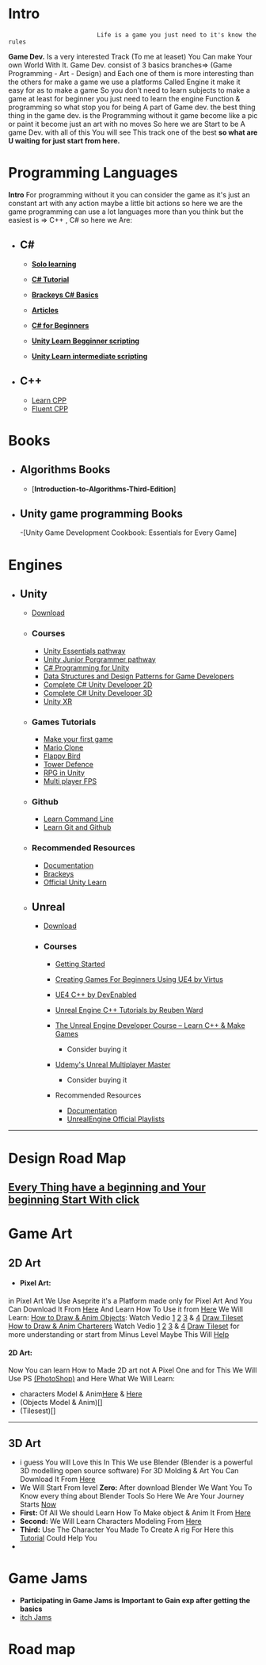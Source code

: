 # **Intro**
                             Life is a game you just need to it's know the rules
  
**Game Dev.** Is a very interested Track (To me at leaset) You Can make Your own World With It. Game Dev. consist of 3 basics 
branches=> (Game Programming - Art - Design) and Each one of them is more interesting than the others for make a game we use 
a platforms Called Engine it make it easy for as to make a game So you don't need to learn subjects to make a game at least
for beginner you just need to learn the engine Function & programming so what stop you for being A part of Game dev. the best 
thing  thing in the game dev. is the Programming without it game become like a pic or paint it become just an art with no moves
So here we are Start to be A game Dev. with all of this You will see This track one of the best
                                     **so what are U waiting for just start from here.**


# Programming Languages
**Intro**
For programming without it you can consider the game as it's just an constant art with any action maybe a little bit actions
so here we are the game programming can use a lot languages more than you think but the easiest is => C++ , C# so here we Are:
 - ## C#
     - [**Solo learning**](https://www.sololearn.com/learn/courses/c-sharp-introduction/lesson/1987937027?p=1)
     - [**C# Tutorial**](https://csharp-video-tutorials.blogspot.com/p/free-c-video-tutorial-for-beginners.html)
     - [**Brackeys C# Basics**](https://www.youtube.com/watch?v=pSiIHe2uZ2w&list=PLPV2KyIb3jR6ZkG8gZwJYSjnXxmfPAl51)
     - [**Articles**](https://www.tutorialspoint.com/csharp/)
        
      - [**C# for Beginners**](https://www.youtube.com/watch?v=gfkTfcpWqAY&list=PLTjRvDozrdlz3_FPXwb6lX_HoGXa09Yef)
      - [**Unity Learn Begginner scripting**](https://learn.unity.com/course/beginner-scripting)
      - [**Unity Learn intermediate scripting**](https://learn.unity.com/project/intermediate-gameplay-scripting)
      
        
 - ## C++ 
     -  [Learn CPP](https://www.learncpp.com)
     -  [Fluent CPP](https://www.fluentcpp.com/dailycpp/)
 # Books
  - ## Algorithms Books
      - [**Introduction-to-Algorithms-Third-Edition**]
       
 - ## Unity game programming Books
      -[Unity Game Development Cookbook: Essentials for Every Game]

# Engines
 -  ## Unity 
     - [Download](https://store.unity.com/download)
     - ### Courses
       - [Unity Essentials pathway](https://learn.unity.com/pathway/unity-essentials)
       - [Unity Junior Porgrammer pathway](https://learn.unity.com/pathway/junior-programmer)
       - [C# Programming for Unity](https://www.coursera.org/specializations/programming-unity-game-development) 
       - [Data Structures and Design Patterns for Game Developers](https://www.coursera.org/learn/data-structures-design-patterns?)
       - [Complete C# Unity Developer 2D](https://www.udemy.com/course/unitycourse/)
       - [Complete C# Unity Developer 3D](https://www.udemy.com/course/unitycourse2/)
       - [Unity XR](https://www.coursera.org/specializations/unity-xr)
     - ### Games Tutorials
       - [Make your first game](http://bit.ly/HTMAVG)
       - [Mario Clone](https://youtube.com/playlist?list=PLiRrp7UEG13Zsh4-Ir54fFoF7ATm540SL)
       - [Flappy Bird](https://bit.ly/2Mvuedk)
       - [Tower Defence](https://www.youtube.com/playlist?list=PLPV2KyIb3jR4u5jX8za5iU1cqnQPmbzG0)
       - [RPG in Unity](https://www.youtube.com/watch?v=nu5nyrB9U_o&list=PLPV2KyIb3jR4KLGCCAciWQ5qHudKtYeP7)
       - [Multi player FPS](https://www.youtube.com/watch?v=UK57qdq_lak&list=PLPV2KyIb3jR5PhGqsO7G4PsbEC_Al-kPZ)
      - ### Github
           - [Learn Command Line](https://www.youtube.com/playlist?list=PLDoPjvoNmBAxzNO8ixW83Sf8FnLy_MkUT)
           - [Learn Git and Github](https://www.youtube.com/playlist?list=PLDoPjvoNmBAw4eOj58MZPakHjaO3frVMF)
     - ### Recommended Resources
         - [Documentation](https://docs.unity3d.com/Manual/index.html)
         - [Brackeys](https://www.youtube.com/user/Brackeys/playlists)
         - [Official Unity Learn](https://learn.unity.com/)


     - ## Unreal
         - [Download](https://www.unrealengine.com/en-US/download)
         - ### Courses
             - [Getting Started](https://www.raywenderlich.com/771-unreal-engine-4-tutorial-for-beginners-getting-started)
             - [Creating Games For Beginners Using UE4 by Virtus](https://www.youtube.com/playlist?list=PLL0cLF8gjBpqDdMoeid6Vl5roMl6xJQGC)
             - [UE4 C++ by DevEnabled](https://www.youtube.com/playlist?list=PL9z3tc0RL6Z4JJS__Bge8O2mLwKUaG1eU)
             - [Unreal Engine C++ Tutorials by Reuben Ward](https://www.youtube.com/playlist?list=PL3gCaTLUSAUsHG2BzsAs-HIeP08DyWtHh)
             - [The Unreal Engine Developer Course – Learn C++ & Make Games](https://ftuforum.com/the-unreal-engine-developer-course-learn-c-make-games-4/)
                 - Consider buying it
             - [Udemy's Unreal Multiplayer Master](https://www.udemy.com/course/unrealmultiplayer/)
                 - Consider buying it

             - Recommended Resources
                 - [Documentation](https://docs.unrealengine.com/en-US/index.html)
                 - [UnrealEngine Official Playlists](https://www.youtube.com/user/UnrealDevelopmentKit/search?query=tutorial)
---
# Design Road Map
[Every Thing have a beginning and Your beginning Start With click](https://github.com/Mohamed-Aqeel/Game-Design-Roadmap.git)
---
# Game Art
## 2D Art 
* #### Pixel Art:
in Pixel Art We Use Aseprite it's a Platform made only for Pixel Art And You Can Download It From [Here](https://getintopc.com/softwares/graphic-design/aseprite-free-download/?id=000436253866) And Learn How To Use it from [Here](https://www.youtube.com/playlist?list=PLR3Ra9cf8aV2Zl8LIqT93rsgnpkSvmevk)
 We  Will Learn:
[How to Draw & Anim Objects](https://youtube.com/playlist?list=PLR3Ra9cf8aV06i2jKmgKvcYVHI86-4K_b): 
Watch Vedio [1](https://www.youtube.com/watch?v=cWKhytYUGTg&list=PLR3Ra9cf8aV06i2jKmgKvcYVHI86-4K_b&index=1&t=362s&pp=iAQB) [2](https://www.youtube.com/watch?v=UN-m3o9V7kk&list=PLR3Ra9cf8aV06i2jKmgKvcYVHI86-4K_b&index=2&t=367s&pp=iAQB) [3](https://www.youtube.com/watch?v=N4Z4MdZ1KWY&list=PLR3Ra9cf8aV06i2jKmgKvcYVHI86-4K_b&index=3&t=616s&pp=iAQB) & [4](https://www.youtube.com/watch?v=gW1G_FLsuEs&list=PLR3Ra9cf8aV06i2jKmgKvcYVHI86-4K_b&index=5&t=242s&pp=iAQB)
[Draw Tileset](https://www.youtube.com/watch?v=btnH0x7_1g8&list=PLR3Ra9cf8aV06i2jKmgKvcYVHI86-4K_b&index=10&t=173s&ab_channel=MortMort)
[How to Draw & Anim Charterers](https://youtube.com/playlist?list=PLR3Ra9cf8aV06i2jKmgKvcYVHI86-4K_b) Watch Vedio [1](https://www.youtube.com/watch?v=cWKhytYUGTg&list=PLR3Ra9cf8aV06i2jKmgKvcYVHI86-4K_b&index=1&t=362s&pp=iAQB) [2](https://www.youtube.com/watch?v=UN-m3o9V7kk&list=PLR3Ra9cf8aV06i2jKmgKvcYVHI86-4K_b&index=2&t=367s&pp=iAQB) [3](https://www.youtube.com/watch?v=N4Z4MdZ1KWY&list=PLR3Ra9cf8aV06i2jKmgKvcYVHI86-4K_b&index=3&t=616s&pp=iAQB) & [4](https://www.youtube.com/watch?v=gW1G_FLsuEs&list=PLR3Ra9cf8aV06i2jKmgKvcYVHI86-4K_b&index=5&t=242s&pp=iAQB)
[Draw Tileset](https://www.youtube.com/watch?v=btnH0x7_1g8&list=PLR3Ra9cf8aV06i2jKmgKvcYVHI86-4K_b&index=10&t=173s&ab_channel=MortMort)
for more understanding or start from Minus Level Maybe This Will [Help](https://www.youtube.com/playlist?list=PLLdxW--S_0h4dlWUpl-TzBp-ulqK3NiM_)
#### 2D Art:
Now You can learn How to Made 2D art not A Pixel One and for This We Will Use PS [(PhotoShop)](https://getintopc.com/softwares/graphic-design/adobe-photoshop-2023-free-download-1758627/?id=002109736857) and Here What We Will Learn:
* characters Model & Anim[Here](https://www.youtube.com/watch?v=mnJb5iwYAmg&ab_channel=Blackthornprod) & [Here](https://www.youtube.com/watch?v=rLdA4Amea7Y&ab_channel=Brackeys)
* (Objects Model & Anim)[]
* (Tilesest)[]
---
## 3D Art
* i guess You will Love this In This We use Blender (Blender is a powerful 3D modelling open source software) For 3D Molding & Art You Can Download It From [Here](https://www.blender.org/download/)
* We Will Start From level **Zero:** After download Blender We Want You To Know every thing about Blender Tools So Here We Are Your Journey Starts [Now](https://www.youtube.com/playlist?list=PLa1F2ddGya_-UvuAqHAksYnB0qL9yWDO6)
* **First:** Of All We should Learn How To Make object & Anim It From [Here](https://www.youtube.com/watch?v=cBlXIJAawyg&list=PL-BTVXXeho5SFUrYlj_nL8rHjOdmt_uLF)
* **Second:** We Will Learn Characters Modeling From [Here](https://www.youtube.com/watch?v=wTpSxsl7s_I&list=PL-BTVXXeho5TXgzvHUpjjWT4VLLMVWvVP)
* **Third:** Use The Character You Made To Create A rig For Here this [Tutorial](https://www.youtube.com/playlist?list=PL-BTVXXeho5SkaGIWkWlz2FNs9GDQ1m3w) Could Help You
* 
# Game Jams 
 - **Participating in Game Jams is Important to Gain exp after getting the basics**
 - [itch Jams](https://itch.io/jams) 

# **Road map**
